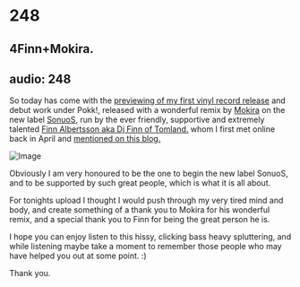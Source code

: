 # 248
## 4Finn+Mokira.
audio: 248
---

So today has come with the <a href="http://soundcloud.com/sonuos" title="previewing of my first vinyl record release" target="_blank">previewing of my first vinyl record release</a> and debut work under Pokk!, released with a wonderful remix by <a href="http://www.discogs.com/artist/Mokira" title="Mokira">Mokira</a> on the new label <a href="https://www.facebook.com/sonuos.records" title="SonuoS" target="_blank">SonuoS</a>, run by the ever friendly, supportive and extremely talented <a href="http://www.discogs.com/user/djfothotmail.com" title="Finn Albertsson aka Dj Finn of Tomland.">Finn Albertsson aka Dj Finn of Tomland.</a> whom I first met online back in April and <a href="http://www.mono-log.org/snd_105/" title="mentioned on this blog." target="_blank">mentioned on this blog.</a>

![Image](/assets/img/Snd-248.png)

Obviously I am very honoured to be the one to begin the new label SonuoS, and to be supported by such great people, which is what it is all about.

For tonights upload I thought I would push through my very tired mind and body, and create something of a thank you to Mokira for his wonderful remix, and a special thank you to Finn for being the great person he is.

I hope you can enjoy listen to this hissy, clicking bass heavy spluttering, and while listening maybe take a moment to remember those people who may have helped you out at some point. :)

Thank you.